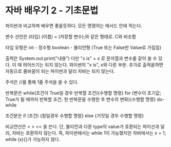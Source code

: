 자바 배우기 2 - 기초문법
==========================
파이썬과 비교하며 배우면 좋을듯하다.
모든 명령어는 메서드 안에 적는다.


변수 선언은
(타입) (이름) = (저장할 변수);와 같은 형태로. C와 비슷함


타입 유형은
int - 정수형
boolean - 불리언형 (True 또는 False만 Value로 가짐짐)


출력은
System.out.print("내용")
다만 "x is" + x 로 문자열과 변수를 같이 쓸 수 있다. 이 때 띄어쓰기는 되지 않는다. 파이썬의 "x is", x와 다른 부분.
추가로 출력을하면 자동으로 줄바꿈이 되는 파이썬과 달리 자바는 되지 않는다.


주석은
//를 통해 1줄 주석을 쓸 수 있다.


반복문은
while(조건이 True일 경우 반복할 조건){수행할 명령}
for (변수이 초기값; True가 될 때까지 반복할 조건; 한 반복문을 수행한 후 변수의 변화){수행할 명령}
do-while 


조건문은
if (조건) {참일경우 수행할 명령}
else {거짓일 경우 수행할 명령}


비교연산은
< > == 을 쓴다.
단, 불리언과 다른 type의 value가 호환되는 파이선과 달리, 자바는 호환하지 않는다.
즉, 파이썬에서는 while 1이 가능했지만 자바에서는
x = 1;
while (x){}가 가능하지 않다.


